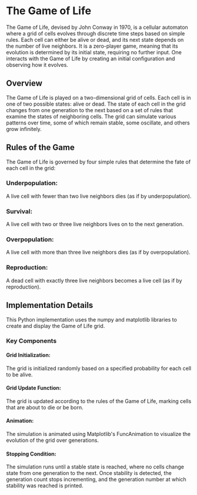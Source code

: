 # The Game of Life
The Game of Life, devised by John Conway in 1970, is a cellular automaton where a grid of cells evolves through discrete time steps based on simple rules. Each cell can either be alive or dead, and its next state depends on the number of live neighbors. It is a zero-player game, meaning that its evolution is determined by its initial state, requiring no further input. One interacts with the Game of Life by creating an initial configuration and observing how it evolves.

## Overview
The Game of Life is played on a two-dimensional grid of cells. Each cell is in one of two possible states: alive or dead. The state of each cell in the grid changes from one generation to the next based on a set of rules that examine the states of neighboring cells. The grid can simulate various patterns over time, some of which remain stable, some oscillate, and others grow infinitely.

## Rules of the Game
The Game of Life is governed by four simple rules that determine the fate of each cell in the grid:

### Underpopulation: 
A live cell with fewer than two live neighbors dies (as if by underpopulation).

### Survival: 
A live cell with two or three live neighbors lives on to the next generation.

### Overpopulation: 
A live cell with more than three live neighbors dies (as if by overpopulation).

### Reproduction: 
A dead cell with exactly three live neighbors becomes a live cell (as if by reproduction).


## Implementation Details

This Python implementation uses the numpy and matplotlib libraries to create and display the Game of Life grid.

### Key Components
#### Grid Initialization: 
The grid is initialized randomly based on a specified probability for each cell to be alive.
#### Grid Update Function: 
The grid is updated according to the rules of the Game of Life, marking cells that are about to die or be born.
#### Animation: 
The simulation is animated using Matplotlib's FuncAnimation to visualize the evolution of the grid over generations.
#### Stopping Condition:
The simulation runs until a stable state is reached, where no cells change state from one generation to the next. Once stability is detected, the generation count stops incrementing, and the generation number at which stability was reached is printed.